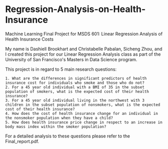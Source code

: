 # Regression-Analysis-on-Health-Insurance

Machine Learning Final Project for MSDS 601: Linear Regression Analysis of Health Insurance Costs

My name is Dashiell Brookhart and Christabelle Pabalan, Sicheng Zhou, and I created this project for our Linear Regression Analysis class as part of the University of San Francisco's Masters in Data Science program.

This project is in regard to 5 main research questions:

    1. What are the differences in significant predictors of health insurance cost for individuals who smoke and those who do not?
    2. For a 45 year old individual with a BMI of 35 in the subset population of smokers, what is the expected cost of their health insurance?
    3. For a 45 year old individual living in the northwest with 3 children in the subset population of nonsmokers, what is the expected cost of their health insurance?
    4. How does the cost of health insurance change for an individual in the nonsmoker population when they have a child?
    5. How does health insurance price change in respect to an increase in body mass index within the smoker population?

For a detailed analysis to these questions please refer to the Final_report.pdf.
